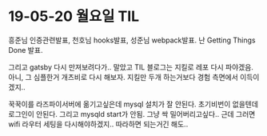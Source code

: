 # 19-05-20 월요일 TIL
흥준님 인증관련발표, 천호님 hooks발표, 성준님 webpack발표. 난 Getting Things Done 발표.

그리고 gatsby 다시 만져보려다가.. 말았고 TIL 블로그는 지킬로 레포 다시 파야겠음. 아니, 그 심플한거 개츠비로 다시 해보자. 지킬만 두개 하는거보다 경험 측면에서 이득이겠지..

꾹꾹이를 라즈파이서버에 옮기고싶은데 mysql 설치가 잘 안된다. 초기비번이 없을텐데 로그인이 안된다.
그리고 mysqld start가 안됨.
그냥 싹 밀어버리고싶다.. 근데 그러면 wifi 라우터 세팅을 다시해야하겠지.. 따라하면 되는거긴 해도..
<!--stackedit_data:
eyJoaXN0b3J5IjpbLTUyNzI1MzU1Nl19
-->